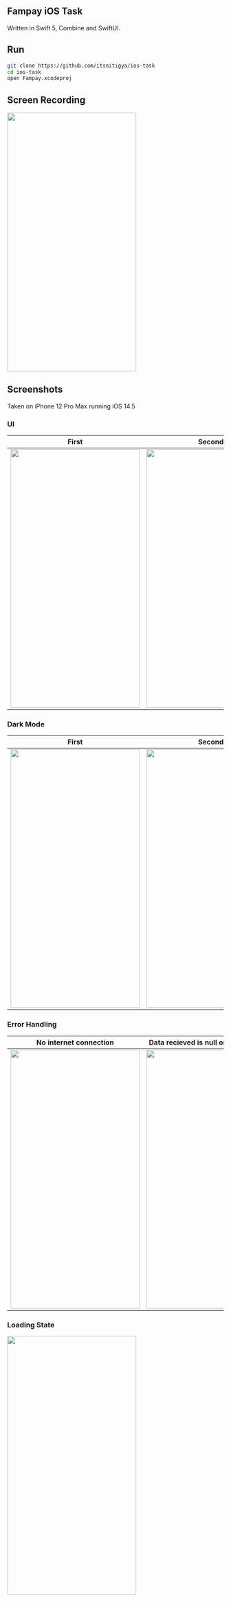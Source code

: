 ## Fampay iOS Task

Written in Swift 5, Combine and SwiftUI.

## Run

``` bash
git clone https://github.com/itsnitigya/ios-task
cd ios-task
open Fampay.xcodeproj
```

## Screen Recording


<img src="https://user-images.githubusercontent.com/40539705/122652487-cce9c180-d15c-11eb-9e00-b404198a1dc5.mp4" width="300" height="600" />




## Screenshots

Taken on iPhone 12 Pro Max running iOS 14.5

### UI

First          |  Second
:-------------------------:|:-------------------------:
<img src="https://user-images.githubusercontent.com/40539705/122652293-b0995500-d15b-11eb-97a7-718323b0982c.PNG" width="300" height="600" /> | <img src="https://user-images.githubusercontent.com/40539705/122652295-b3944580-d15b-11eb-9494-f898579703b2.PNG" width="300" height="600" />

### Dark Mode

First          |  Second
:-------------------------:|:-------------------------:
<img src="https://user-images.githubusercontent.com/40539705/122652297-b858f980-d15b-11eb-8534-0ad7f09f50dc.PNG" width="300" height="600" /> | <img src="https://user-images.githubusercontent.com/40539705/122652298-babb5380-d15b-11eb-8e64-843d5a2009b1.PNG" width="300" height="600" />

### Error Handling

 No internet connection          |  Data recieved is null or not in format. 
:-------------------------:|:-------------------------:
<img src="https://user-images.githubusercontent.com/40539705/122651793-cf4a1c80-d158-11eb-81c7-b5737f549400.PNG" width="300" height="600" /> | <img src="https://user-images.githubusercontent.com/40539705/122651803-db35de80-d158-11eb-952f-278594da8730.png" width="300" height="600" />

### Loading State

<img src="https://user-images.githubusercontent.com/40539705/122651826-fc96ca80-d158-11eb-8664-c80b31b687fe.png" width="300" height="600" /> 


